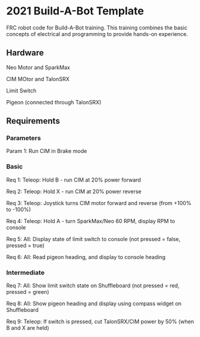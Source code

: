 # 2021 Build-A-Bot Template
 FRC robot code for Build-A-Bot training. This training combines the basic concepts of electrical and programming to provide hands-on experience.
  
 ## Hardware
 Neo Motor and SparkMax
 
 CIM MOtor and TalonSRX
 
 Limit Switch
 
 Pigeon (connected through TalonSRX)
 
 ## Requirements
 
 ### Parameters
 Param 1: Run CIM in Brake mode
 
 ### Basic
 Req 1: Teleop: Hold B - run CIM at 20% power forward
 
 Req 2: Teleop: Hold X - run CIM at 20% power reverse
 
 Req 3: Teleop: Joystick turns CIM motor forward and reverse (from +100% to -100%)
 
 Req 4: Teleop: Hold A - turn SparkMax/Neo 60 RPM, display RPM to console

 Req 5: All: Display state of limit switch to console (not pressed = false, pressed = true)
 
 Req 6: All: Read pigeon heading, and display to console heading

 ### Intermediate
 Req 7: All: Show limit switch state on Shuffleboard (not pressed = red, pressed = green)
 
 Req 8: All: Show pigeon heading and display using compass widget on Shuffleboard
 
 Req 9: Teleop: If switch is pressed, cut TalonSRX/CIM power by 50% (when B and X are held)
